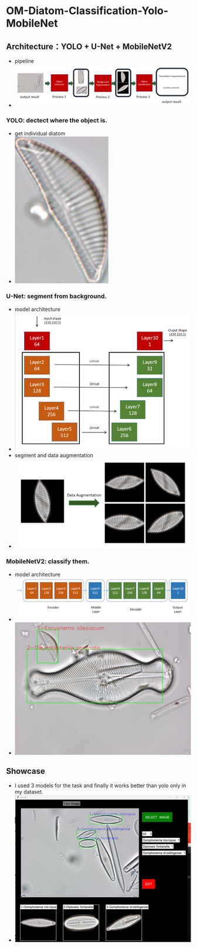 # OM-Diatom-Classification-Yolo-MobileNet
## Architecture：YOLO + U-Net + MobileNetV2
* pipeline
* ![0](imgs/pipeline.png)
### YOLO: dectect where the object is.
* get individual diatom
* ![0](imgs/1.png)
### U-Net: segment from background.
* model architecture
* ![0](imgs/unet.png)
* segment and data augmentation
* ![0](imgs/seg1.png)
### MobileNetV2: classify them.
* model architecture
* ![0](imgs/mobilenet.png)
* ![155](imgs/3.png)
## Showcase 
* I used 3 models for the task and finally it works better than yolo only in my dataset.
* ![Screenshot_1](imgs/4.png)

